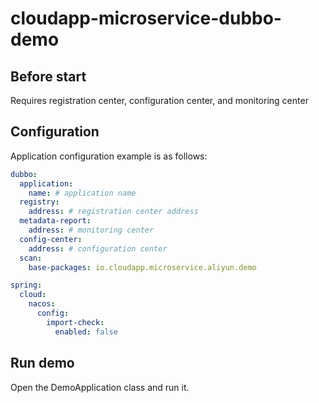 # cloudapp-microservice-dubbo-demo

## Before start

Requires registration center, configuration center, and monitoring center

## Configuration
Application configuration example is as follows:
```yaml
dubbo:
  application:
    name: # application name
  registry:
    address: # registration center address
  metadata-report:
    address: # monitoring center
  config-center:
    address: # configuration center
  scan:
    base-packages: io.cloudapp.microservice.aliyun.demo

spring:
  cloud:
    nacos:
      config:
        import-check:
          enabled: false
```

## Run demo

Open the DemoApplication class and run it.